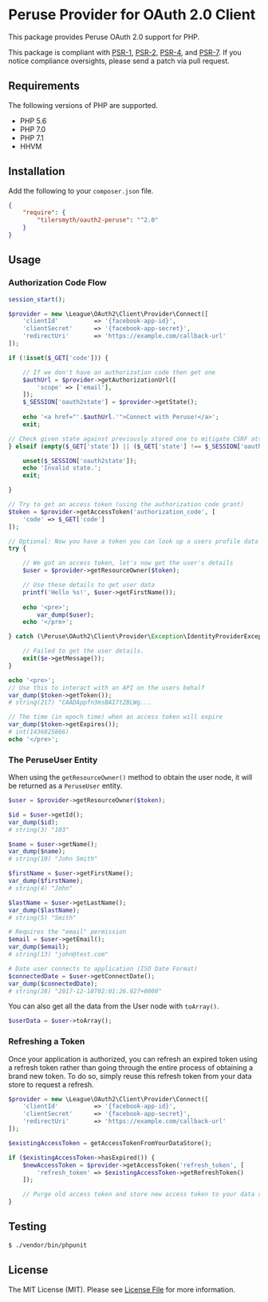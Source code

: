 # Peruse Provider for OAuth 2.0 Client


This package provides Peruse OAuth 2.0 support for PHP.

This package is compliant with [PSR-1][], [PSR-2][], [PSR-4][], and [PSR-7][]. If you notice compliance oversights,
please send a patch via pull request.

[PSR-1]: https://github.com/php-fig/fig-standards/blob/master/accepted/PSR-1-basic-coding-standard.md
[PSR-2]: https://github.com/php-fig/fig-standards/blob/master/accepted/PSR-2-coding-style-guide.md
[PSR-4]: https://github.com/php-fig/fig-standards/blob/master/accepted/PSR-4-autoloader.md
[PSR-7]: https://github.com/php-fig/fig-standards/blob/master/accepted/PSR-7-http-message.md


## Requirements

The following versions of PHP are supported.

* PHP 5.6
* PHP 7.0
* PHP 7.1
* HHVM

## Installation

Add the following to your `composer.json` file.

```json
{
    "require": {
        "tilersmyth/oauth2-peruse": "^2.0"
    }
}
```

## Usage

### Authorization Code Flow

```php
session_start();

$provider = new \League\OAuth2\Client\Provider\Connect([
    'clientId'          => '{facebook-app-id}',
    'clientSecret'      => '{facebook-app-secret}',
    'redirectUri'       => 'https://example.com/callback-url'
]);

if (!isset($_GET['code'])) {

    // If we don't have an authorization code then get one
    $authUrl = $provider->getAuthorizationUrl([
        'scope' => ['email'],
    ]);
    $_SESSION['oauth2state'] = $provider->getState();
    
    echo '<a href="'.$authUrl.'">Connect with Peruse!</a>';
    exit;

// Check given state against previously stored one to mitigate CSRF attack
} elseif (empty($_GET['state']) || ($_GET['state'] !== $_SESSION['oauth2state'])) {

    unset($_SESSION['oauth2state']);
    echo 'Invalid state.';
    exit;

}

// Try to get an access token (using the authorization code grant)
$token = $provider->getAccessToken('authorization_code', [
    'code' => $_GET['code']
]);

// Optional: Now you have a token you can look up a users profile data
try {

    // We got an access token, let's now get the user's details
    $user = $provider->getResourceOwner($token);

    // Use these details to get user data
    printf('Hello %s!', $user->getFirstName());
    
    echo '<pre>';
        var_dump($user);
    echo '</pre>';

} catch (\Peruse\OAuth2\Client\Provider\Exception\IdentityProviderException $e) {

    // Failed to get the user details.
    exit($e->getMessage());
}

echo '<pre>';
// Use this to interact with an API on the users behalf
var_dump($token->getToken());
# string(217) "CAADAppfn3msBAI7tZBLWg...

// The time (in epoch time) when an access token will expire
var_dump($token->getExpires());
# int(1436825866)
echo '</pre>';
```

### The PeruseUser Entity

When using the `getResourceOwner()` method to obtain the user node, it will be returned as a `PeruseUser` entity.

```php
$user = $provider->getResourceOwner($token);

$id = $user->getId();
var_dump($id);
# string(3) "103"

$name = $user->getName();
var_dump($name);
# string(10) "John Smith"

$firstName = $user->getFirstName();
var_dump($firstName);
# string(4) "John"

$lastName = $user->getLastName();
var_dump($lastName);
# string(5) "Smith"

# Requires the "email" permission
$email = $user->getEmail();
var_dump($email);
# string(13) "john@test.com"

# Date user connects to application (ISO Date Format)
$connectedDate = $user->getConnectDate();
var_dump($connectedDate);
# string(28) "2017-12-18T02:01:26.027+0000"

```

You can also get all the data from the User node with `toArray()`.

```php
$userData = $user->toArray();
```


### Refreshing a Token

Once your application is authorized, you can refresh an expired token using a refresh token rather than going through the entire process of obtaining a brand new token. To do so, simply reuse this refresh token from your data store to request a refresh.

```php
$provider = new \League\OAuth2\Client\Provider\Connect([
    'clientId'          => '{facebook-app-id}',
    'clientSecret'      => '{facebook-app-secret}',
    'redirectUri'       => 'https://example.com/callback-url'
]);

$existingAccessToken = getAccessTokenFromYourDataStore();

if ($existingAccessToken->hasExpired()) {
    $newAccessToken = $provider->getAccessToken('refresh_token', [
        'refresh_token' => $existingAccessToken->getRefreshToken()
    ]);

    // Purge old access token and store new access token to your data store.
}

```

## Testing

``` bash
$ ./vendor/bin/phpunit
```


## License

The MIT License (MIT). Please see [License File](https://github.com/thephpleague/oauth2-facebook/blob/master/LICENSE) for more information.